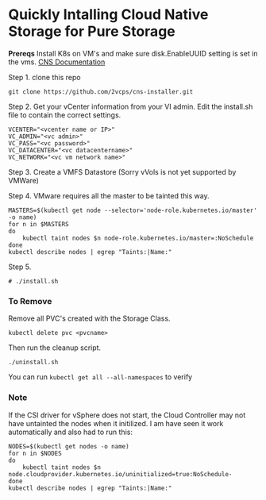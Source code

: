 # Quickly Intalling Cloud Native Storage for Pure Storage

**Prereqs**
Install K8s on VM's and make sure disk.EnableUUID setting is set in the vms. [CNS Documentation](https://docs.vmware.com/en/VMware-vSphere/6.7/Cloud-Native-Storage/GUID-3501C3F2-7D7C-45E9-B20A-F3F70D1E4679.html)

Step 1.
clone this repo
```
git clone https://github.com/2vcps/cns-installer.git
```

Step 2. 
Get your vCenter information from your VI admin. Edit the install.sh file to contain the correct settings.
```
VCENTER="<vcenter name or IP>"
VC_ADMIN="<vc admin>"
VC_PASS="<vc password>"
VC_DATACENTER="<vc datacentername>"
VC_NETWORK="<vc vm network name>"
```

Step 3. 
Create a VMFS Datastore (Sorry vVols is not yet supported by VMWare)

Step 4.
VMware requires all the master to be tainted this way. 
```
MASTERS=$(kubectl get node --selector='node-role.kubernetes.io/master' -o name)
for n in $MASTERS
do
    kubectl taint nodes $n node-role.kubernetes.io/master=:NoSchedule
done
kubectl describe nodes | egrep "Taints:|Name:"
```

Step 5. 
```
# ./install.sh
```

### To Remove
Remove all PVC's created with the Storage Class. 
```
kubectl delete pvc <pvcname>
```

Then run the cleanup script.
```
./uninstall.sh
```

You can run ```kubectl get all --all-namespaces``` to verify

### Note
If the CSI driver for vSphere does not start, the Cloud Controller may not have untainted the nodes when it initilized. I am have seen it work automatically and also had to run this:
```
NODES=$(kubectl get nodes -o name)
for n in $NODES
do
    kubectl taint nodes $n node.cloudprovider.kubernetes.io/uninitialized=true:NoSchedule-
done
kubectl describe nodes | egrep "Taints:|Name:"
```
